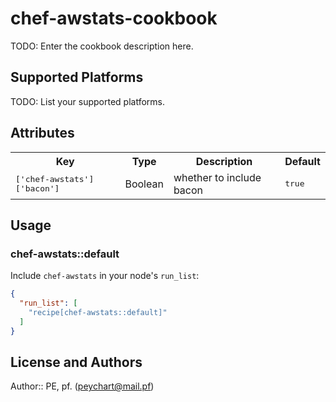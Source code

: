 # chef-awstats-cookbook

TODO: Enter the cookbook description here.

## Supported Platforms

TODO: List your supported platforms.

## Attributes

<table>
  <tr>
    <th>Key</th>
    <th>Type</th>
    <th>Description</th>
    <th>Default</th>
  </tr>
  <tr>
    <td><tt>['chef-awstats']['bacon']</tt></td>
    <td>Boolean</td>
    <td>whether to include bacon</td>
    <td><tt>true</tt></td>
  </tr>
</table>

## Usage

### chef-awstats::default

Include `chef-awstats` in your node's `run_list`:

```json
{
  "run_list": [
    "recipe[chef-awstats::default]"
  ]
}
```

## License and Authors

Author:: PE, pf. (<peychart@mail.pf>)
